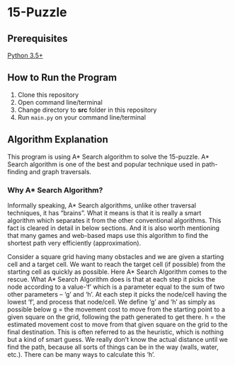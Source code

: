 # 15-Puzzle
## Prerequisites
<a href="https://www.python.org/downloads/">Python 3.5+</a>
## How to Run the Program
1. Clone this repository
2. Open command line/terminal
3. Change directory to **src** folder in this repository
4. Run `main.py` on your command line/terminal
## Algorithm Explanation
This program is using A* Search algorithm to solve the 15-puzzle. A* Search algorithm is one of the best and popular technique used in path-finding and graph traversals.

### Why A* Search Algorithm?
Informally speaking, A* Search algorithms, unlike other traversal techniques, it has “brains”. What it means is that it is really a smart algorithm which separates it from the other conventional algorithms. This fact is cleared in detail in below sections. 
And it is also worth mentioning that many games and web-based maps use this algorithm to find the shortest path very efficiently (approximation).

Consider a square grid having many obstacles and we are given a starting cell and a target cell. We want to reach the target cell (if possible) from the starting cell as quickly as possible. Here A* Search Algorithm comes to the rescue.
What A* Search Algorithm does is that at each step it picks the node according to a value-‘f’ which is a parameter equal to the sum of two other parameters – ‘g’ and ‘h’. At each step it picks the node/cell having the lowest ‘f’, and process that node/cell.
We define ‘g’ and ‘h’ as simply as possible below
g = the movement cost to move from the starting point to a given square on the grid, following the path generated to get there. 
h = the estimated movement cost to move from that given square on the grid to the final destination. This is often referred to as the heuristic, which is nothing but a kind of smart guess. We really don’t know the actual distance until we find the path, because all sorts of things can be in the way (walls, water, etc.). There can be many ways to calculate this ‘h’.
